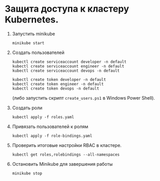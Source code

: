 # Защита доступа к кластеру Kubernetes.

1. Запустить minikube

    ```
    minikube start
    ```

2. Создать пользователей

    ```
    kubectl create serviceaccount developer -n default
    kubectl create serviceaccount engineer -n default
    kubectl create serviceaccount devops -n default

    kubectl create token developer -n default
    kubectl create token engineer -n default
    kubectl create token devops -n default
    ```
    (либо запустить скрипт `create_users.ps1` в Windows Power Shell).

3. Создать роли

    ```
    kubectl apply -f roles.yaml
    ```

4. Привязать пользователей к ролям
    ```
    kubectl apply -f role-bindings.yaml
    ```

5. Проверить итоговые настройки RBAC в кластере.
    ```
    kubectl get roles,rolebindings --all-namespaces
    ```

6. Остановить Minikube для завершения работы

    ```
    minikube stop
    ```
